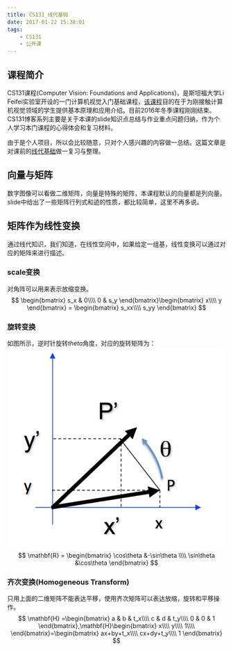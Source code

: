 ```yaml
---
title: CS131_线代基础
date: 2017-01-22 15:38:01
tags:
    - CS131
    - 公开课
---
```


## 课程简介
CS131课程(Computer Vision: Foundations and Applications)，是斯坦福大学Li Feifei实验室开设的一门计算机视觉入门基础课程，[该课程](http://vision.stanford.edu/teaching/cs131_fall1617/index.html)目的在于为刚接触计算机视觉领域的学生提供基本原理和应用介绍。目前2016年冬季课程刚刚结束。CS131博客系列主要是关于本课的slide知识点总结与作业重点问题归纳，作为个人学习本门课程的心得体会和复习材料。

由于是个人项目，所以会比较随意，只对个人感兴趣的内容做一总结。这篇文章是对课前的[线代基础](http://vision.stanford.edu/teaching/cs131_fall1617/lectures/lecture2_linalg_review_cs131_2016.pdf)做一复习与整理。

## 向量与矩阵
数字图像可以看做二维矩阵，向量是特殊的矩阵，本课程默认的向量都是列向量。
slide中给出了一些矩阵行列式和迹的性质，都比较简单，这里不再多说。
## 矩阵作为线性变换
通过线代知识，我们知道，在线性空间中，如果给定一组基，线性变换可以通过对应的矩阵来进行描述。

### scale变换
对角阵可以用来表示放缩变换。
$$
\begin{bmatrix}
s_x & 0\\\\
0 & s_y
\end{bmatrix}\begin{bmatrix}
x\\\\
y
\end{bmatrix} = \begin{bmatrix}
s_xx\\\\
s_yy
\end{bmatrix}
$$

### 旋转变换
如图所示，逆时针旋转$theta$角度，对应的旋转矩阵为：
![旋转变换](/img/rotation.png)
$$
\mathbf{R} = \begin{bmatrix}
\cos\theta &-\sin\theta \\\\
\sin\theta &\cos\theta
\end{bmatrix}
$$

### 齐次变换(Homogeneous Transform)
只用上面的二维矩阵不能表达平移，使用齐次矩阵可以表达放缩，旋转和平移操作。
$$
\mathbf{H} =\begin{bmatrix}
a & b & t_x\\\\
c & d & t_y\\\\
0 & 0 & 1
\end{bmatrix},\mathbf{H}\begin{bmatrix}
x\\\\
y\\\\
1\\\\
\end{bmatrix}=\begin{bmatrix}
ax+by+t_x\\\\
cx+dy+t_y\\\\
1
\end{bmatrix}
$$
